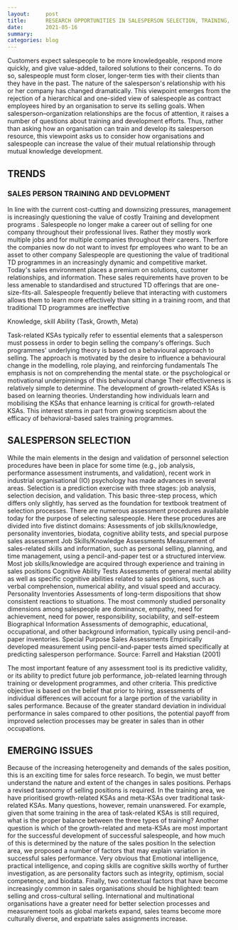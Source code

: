 ```yaml
---
layout:     post
title:      RESEARCH OPPORTUNITIES IN SALESPERSON SELECTION, TRAINING, AND DEVELOPMENT
date:       2021-05-16
summary:    
categories: blog
---
```

Customers expect salespeople to be more knowledgeable, respond more quickly, and give value-added, tailored solutions to their concerns. To do so, salespeople must form closer, longer-term ties with their clients than they have in the past. The nature of the salesperson's relationship with his or her company has changed dramatically. This viewpoint emerges from the rejection of a hierarchical and one-sided view of salespeople as contract employees hired by an organisation to serve its selling goals.
When salesperson–organization relationships are the focus of attention, it raises a number of questions about training and development efforts. Thus, rather than asking how an organisation can train and develop its salesperson resource, this viewpoint asks us to consider how organisations and salespeople can increase the value of their mutual relationship through mutual knowledge development.

## TRENDS
### SALES PERSON TRAINING AND DEVLOPMENT
In line with the current cost-cutting and downsizing pressures, management is increasingly questioning the value of costly Training and development programs . Salespeople no longer make a career out of selling for one company throughout their professional lives. Rather they mostly work multiple jobs and for multiple companies throughout their careers. Therfore the companies now do not want to invest fpr employees who want to be an asset to other company
Salespeople are questioning the value of traditional TD programmes in an increasingly dynamic and competitive market. Today's sales environment places a premium on solutions, customer relationships, and information. These sales requirements have proven to be less amenable to standardised and structured TD offerings that are one-size-fits-all.
Salespeople frequently believe that interacting with customers allows them to learn more effectively than sitting in a training room, and that traditional TD programmes are ineffective 

 Knowledge, skill Ability (Task, Growth, Meta)
 

Task-related KSAs typically refer to essential elements that a salesperson must possess in order to begin selling the company's offerings. Such programmes' underlying theory is based on a behavioural approach to selling. The approach is motivated by the desire to influence a behavioural change in the modelling, role playing, and reinforcing fundamentals The emphasis is not on comprehending the mental state. or the psychological or motivational underpinnings of this behavioural change
Their effectiveness is relatively simple to determine.
The development of growth-related KSAs is based on learning theories. Understanding how individuals learn and mobilising the KSAs that enhance learning is critical for growth-related KSAs. This interest stems in part from growing scepticism about the efficacy of behavioral-based sales training programmes.


## SALESPERSON SELECTION
While the main elements in the design and validation of personnel selection procedures have been in place for some time (e.g., job analysis, performance assessment instruments, and validation), recent work in industrial organisational (IO) psychology has made advances in several areas.
Selection is a prediction exercise with three stages: job analysis, selection decision, and validation. This basic three-step process, which differs only slightly, has served as the foundation for textbook treatment of selection processes.
There are numerous assessment procedures available today for the purpose of selecting salespeople. Here these procedures are divided into five distinct domains: Assessments of job skills/knowledge, personality inventories, biodata, cognitive ability tests, and special purpose sales assessment
Job Skills/Knowledge Assessments	Measurement of sales-related skills and information, such as personal selling, planning, and time management, using a pencil-and-paper test or a structured interview. Most job skills/knowledge are acquired through experience and training in sales positions
Cognitive Ability Tests	Assessments of general mental ability as well as specific cognitive abilities related to sales positions, such as verbal comprehension, numerical ability, and visual speed and accuracy.
Personality Inventories	Assessments of long-term dispositions that show consistent reactions to situations. The most commonly studied personality dimensions among salespeople are dominance, empathy, need for achievement, need for power, responsibility, sociability, and self-esteem
Biographical Information	Assessments of demographic, educational, occupational, and other background information, typically using pencil-and-paper inventories.
Special Purpose Sales Assessments	Empirically developed measurement using pencil-and-paper tests aimed specifically at predicting salesperson performance.
Source: Farrell and Hakstian (2001)

The most important feature of any assessment tool is its predictive validity, or its ability to predict future job performance, job-related learning through training or development programmes, and other criteria. This predictive objective is based on the belief that prior to hiring, assessments of individual differences will account for a large portion of the variability in sales performance. Because of the greater standard deviation in individual performance in sales compared to other positions, the potential payoff from improved selection processes may be greater in sales than in other occupations.

## EMERGING ISSUES
Because of the increasing heterogeneity and demands of the sales position, this is an exciting time for sales force research. To begin, we must better understand the nature and extent of the changes in sales positions. Perhaps a revised taxonomy of selling positions is required.
In the training area, we have prioritised growth-related KSAs and meta-KSAs over traditional task-related KSAs. Many questions, however, remain unanswered.
For example, given that some training in the area of task-related KSAs is still required, what is the proper balance between the three types of training?
Another question is which of the growth-related and meta-KSAs are most important for the successful development of successful salespeople, and how much of this is determined by the nature of the sales position
In the selection area, we proposed a number of factors that may explain variation in successful sales performance. Very obvious that  Emotional intelligence, practical intelligence, and coping skills are cognitive skills worthy of further investigation, as are personality factors such as integrity, optimism, social competence, and biodata. 
Finally, two contextual factors that have become increasingly common in sales organisations should be highlighted: team selling and cross-cultural selling. International and multinational organisations have a greater need for better selection processes and measurement tools as global markets expand, sales teams become more culturally diverse, and expatriate sales assignments increase.
